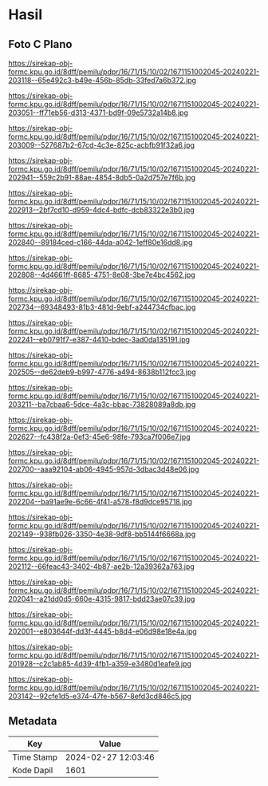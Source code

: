 # Hasil

## Foto C Plano

https://sirekap-obj-formc.kpu.go.id/8dff/pemilu/pdpr/16/71/15/10/02/1671151002045-20240221-203118--65e492c3-b49e-456b-85db-33fed7a6b372.jpg

https://sirekap-obj-formc.kpu.go.id/8dff/pemilu/pdpr/16/71/15/10/02/1671151002045-20240221-203051--ff71eb56-d313-4371-bd9f-09e5732a14b8.jpg

https://sirekap-obj-formc.kpu.go.id/8dff/pemilu/pdpr/16/71/15/10/02/1671151002045-20240221-203009--527687b2-67cd-4c3e-825c-acbfb91f32a6.jpg

https://sirekap-obj-formc.kpu.go.id/8dff/pemilu/pdpr/16/71/15/10/02/1671151002045-20240221-202941--559c2b91-88ae-4854-8db5-0a2d757e7f6b.jpg

https://sirekap-obj-formc.kpu.go.id/8dff/pemilu/pdpr/16/71/15/10/02/1671151002045-20240221-202913--2bf7cd10-d959-4dc4-bdfc-dcb83322e3b0.jpg

https://sirekap-obj-formc.kpu.go.id/8dff/pemilu/pdpr/16/71/15/10/02/1671151002045-20240221-202840--89184ced-c166-44da-a042-1eff80e16dd8.jpg

https://sirekap-obj-formc.kpu.go.id/8dff/pemilu/pdpr/16/71/15/10/02/1671151002045-20240221-202808--4d4661ff-8685-4751-8e08-3be7e4bc4562.jpg

https://sirekap-obj-formc.kpu.go.id/8dff/pemilu/pdpr/16/71/15/10/02/1671151002045-20240221-202734--69348493-81b3-481d-9ebf-a244734cfbac.jpg

https://sirekap-obj-formc.kpu.go.id/8dff/pemilu/pdpr/16/71/15/10/02/1671151002045-20240221-202241--eb0791f7-e387-4410-bdec-3ad0da135191.jpg

https://sirekap-obj-formc.kpu.go.id/8dff/pemilu/pdpr/16/71/15/10/02/1671151002045-20240221-202505--de62deb9-b997-4776-a494-8638b112fcc3.jpg

https://sirekap-obj-formc.kpu.go.id/8dff/pemilu/pdpr/16/71/15/10/02/1671151002045-20240221-203211--ba7cbaa6-5dce-4a3c-bbac-73828089a8db.jpg

https://sirekap-obj-formc.kpu.go.id/8dff/pemilu/pdpr/16/71/15/10/02/1671151002045-20240221-202627--fc438f2a-0ef3-45e6-98fe-793ca7f006e7.jpg

https://sirekap-obj-formc.kpu.go.id/8dff/pemilu/pdpr/16/71/15/10/02/1671151002045-20240221-202700--aaa92104-ab06-4945-957d-3dbac3d48e06.jpg

https://sirekap-obj-formc.kpu.go.id/8dff/pemilu/pdpr/16/71/15/10/02/1671151002045-20240221-202204--ba91ae9e-6c66-4f41-a578-f8d9dce95718.jpg

https://sirekap-obj-formc.kpu.go.id/8dff/pemilu/pdpr/16/71/15/10/02/1671151002045-20240221-202149--938fb026-3350-4e38-9df8-bb5144f6668a.jpg

https://sirekap-obj-formc.kpu.go.id/8dff/pemilu/pdpr/16/71/15/10/02/1671151002045-20240221-202112--66feac43-3402-4b87-ae2b-12a39362a763.jpg

https://sirekap-obj-formc.kpu.go.id/8dff/pemilu/pdpr/16/71/15/10/02/1671151002045-20240221-202041--a21dd0d5-660e-4315-9817-bdd23ae07c39.jpg

https://sirekap-obj-formc.kpu.go.id/8dff/pemilu/pdpr/16/71/15/10/02/1671151002045-20240221-202001--e803644f-dd3f-4445-b8d4-e06d98e18e4a.jpg

https://sirekap-obj-formc.kpu.go.id/8dff/pemilu/pdpr/16/71/15/10/02/1671151002045-20240221-201928--c2c1ab85-4d39-4fb1-a359-e3480d1eafe9.jpg

https://sirekap-obj-formc.kpu.go.id/8dff/pemilu/pdpr/16/71/15/10/02/1671151002045-20240221-203142--92cfe1d5-e374-47fe-b567-8efd3cd846c5.jpg


## Metadata

| Key        | Value               |
| ---------- | ------------------- |
| Time Stamp | 2024-02-27 12:03:46 |
| Kode Dapil | 1601                |




